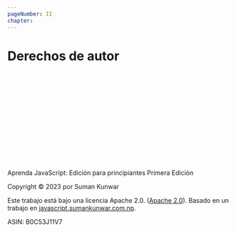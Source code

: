 ```yaml
---
pageNumber: II
chapter: 
---
```


# Derechos de autor
<!-- markdownlint-disable -->
<br/>
<br/>
<br/>
<br/>
<br/>
<br/>
<br/>
<br/>
<br/>
<br/>
<br/>
<br/>
<!-- markdownlint-restore -->

Aprenda JavaScript: Edición para principiantes
Primera Edición

Copyright © 2023 por Suman Kunwar

Este trabajo está bajo una licencia Apache 2.0.  ([Apache 2.0](http://www.apache.org/licenses/LICENSE-2.0)).
Basado en un trabajo en [javascript.sumankunwar.com.np](https://javascript.sumankunwar.com.np/).

ASIN: B0C53J11V7

